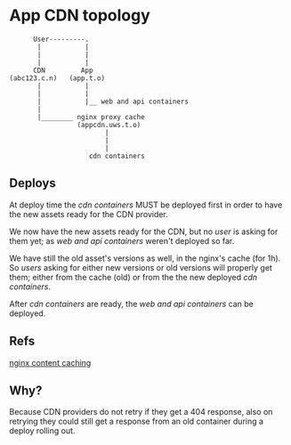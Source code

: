 # App CDN topology

          User---------.
           |           |
           |           |
           |           |
          CDN         App
    (abc123.c.n)   (app.t.o)
           |           |
           |           |
           |           |__ web and api containers
           |
           |________ nginx proxy cache
                     (appcdn.uws.t.o)
                            |
                            |
                            |
                        cdn containers

## Deploys

At deploy time the *cdn containers* MUST be deployed first in order to have the new assets ready for the CDN provider.

We now have the new assets ready for the CDN, but no *user* is asking for them yet; as *web and api containers* weren't deployed so far.

We have still the old asset's versions as well, in the nginx's cache (for 1h). So *users* asking for either new versions or old versions will properly get them; either from the cache (old) or from the the new deployed *cdn containers*.

After *cdn containers* are ready, the *web and api containers* can be deployed.

## Refs

[nginx content caching](https://docs.nginx.com/nginx/admin-guide/content-cache/content-caching/)

## Why?

Because CDN providers do not retry if they get a 404 response, also on retrying they could still get a response from an old container during a deploy rolling out.
